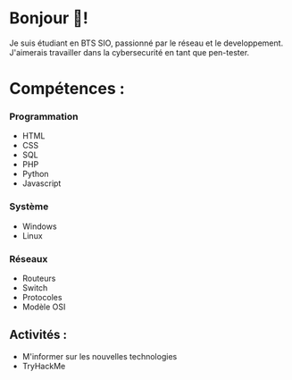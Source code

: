 # Bonjour 👋!

Je suis étudiant en BTS SIO, passionné par le réseau et le developpement. J'aimerais travailler dans la cybersecurité en tant que pen-tester.

# Compétences :
### Programmation
- HTML
- CSS
- SQL
- PHP
- Python
- Javascript

### Système
- Windows
- Linux

### Réseaux
- Routeurs
- Switch
- Protocoles
- Modèle OSI

## Activités :
- M'informer sur les nouvelles technologies
- TryHackMe
